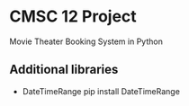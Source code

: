 # CMSC 12 Project
 Movie Theater Booking System in Python

 ## Additional libraries
- DateTimeRange
    pip install DateTimeRange
